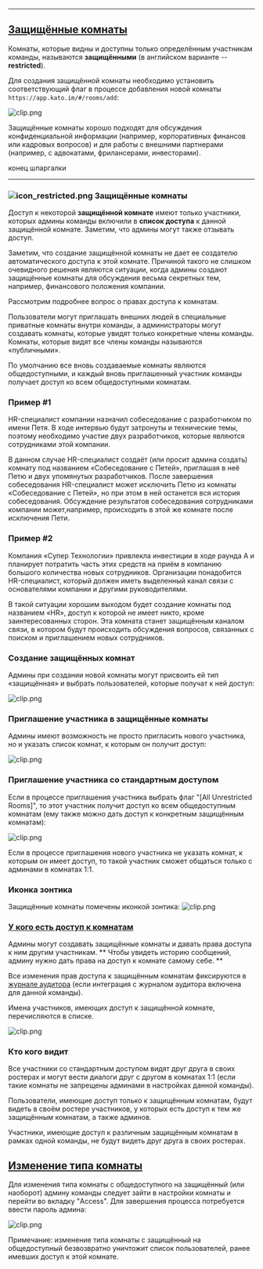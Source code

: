 ********************************************************************************
## <a href="#restricted-rooms" name="restricted-rooms">Защищённые комнаты</a>

Комнаты, которые видны и доступны только определённым участникам команды, называются **защищёнными** (в английском варианте -- **restricted**).

Для создания защищённой комнаты необходимо установить соответствующий флаг в процессе добавления новой комнаты `https://app.kato.im/#/rooms/add`:

![clip.png](https://s3.amazonaws.com/kato-share/79ac31e7cf95ba981c61247ee1a240f0744bb7061c5496172841e6ad4f87419f/clip.png)

Защищённые комнаты хорошо подходят для обсуждения конфиденциальной информации (например, корпоративных финансов или кадровых вопросов) и для работы с внешними партнерами (например, с адвокатами, фрилансерами, инвесторами).

конец шпаргалки

***

### ![icon_restricted.png](https://s3.amazonaws.com/kato-share/b0ec7fb6ba4217471256c42a85225b1a82b5fb1967e754386b881b14a08591/clip.png) Защищённые комнаты

Доступ к некоторой **защищённой комнате** имеют только участники, которых админы команды включили в **список доступа** к данной защищённой комнате. Заметим, что админы могут также отзывать доступ.

Заметим, что создание защищённой комнаты не дает ее создателю автоматического доступа к этой комнате. Причиной такого не слишком очевидного решения являются ситуации, когда админы создают защищённые комнаты для обсуждения весьма секретных тем, например, финансового положения компании.

Рассмотрим подробнее вопрос о правах доступа к комнатам.

Пользователи могут приглашать внешних людей в специальные приватные комнаты внутри команды, а администраторы могут создавать комнаты, которые увидят только конкретные члены команды. Комнаты, которые видят все члены команды называются «публичными».

По умолчанию все вновь создаваемые комнаты являются общедоступными, и каждый вновь приглашенный участник команды получает доступ ко всем общедоступными комнатам.

### Пример #1
HR-специалист компании назначил собеседование с разработчиком по имени Петя. В ходе интервью будут затронуты и технические темы, поэтому необходимо участие двух разработчиков, которые являются сотрудниками этой компании.

В данном случае HR-специалист создаёт (или просит админа создать) комнату под названием «Собеседование с Петей», приглашая в неё Петю и двух упомянутых разработчиков. После завершения собеседования HR-специалист может исключить Петю из комнаты «Собеседование с Петей», но при этом в ней останется вся история собеседования. Обсуждение результатов собеседования сотрудниками компании может,например, происходить в этой же комнате после исключения Пети.

### Пример #2
Компания «Супер Технологии» привлекла инвестиции в ходе раунда А и планирует потратить часть этих средств на приём в компанию большого количества новых сотрудников. Организации понадобится HR-специалист, который должен иметь выделенный канал связи с основателями компании и другими руководителями.

В такой ситуации хорошим выходом будет создание комнаты под названием «HR», доступ к которой не имеет никто, кроме заинтересованных сторон. Эта комната станет защищённым каналом связи, в котором будут происходить обсуждения вопросов, связанных с поиском и приглашением новых сотрудников.

### Создание защищённых комнат

Админы при создании новой комнаты могут присвоить ей тип «защищённая» и выбрать пользователей, которые получат к ней доступ:

![clip.png](https://s3.amazonaws.com/kato-share/5b5fb4b325ef5920c209f40fefcbc6dc79622613e0314148bc98f99c7730114/clip.png)

### Приглашение участника в защищённые комнаты
Админы имеют возможность не просто пригласить нового участника, но и указать список комнат, к которым он получит доступ:

![clip.png](https://s3.amazonaws.com/kato-share/130484a68d83584df8f0d269a648ee0f14d1091cc12ac129419bcba455f695a/clip.png)

### Приглашение участника со стандартным доступом
Если в процессе приглашения участника выбрать флаг "[All Unrestricted Rooms]", то этот участник получит доступ ко всем общедоступным комнатам (ему также можно дать доступ к конкретным защищённым комнатам):

![clip.png](https://s3.amazonaws.com/kato-share/19886620805031b8d56e1e148474b24097762d3742a4e01ce65fc4fdb5939a30/clip.png)

Если в процессе приглашения нового участника не указать комнат, к которым он имеет доступ, то такой участник сможет общаться только с админами в комнатах 1:1.

### Иконка зонтика

Защищённые комнаты помечены иконкой зонтика: ![clip.png](https://s3.amazonaws.com/kato-share/e00d5b0d88b2357867eaa1956bc7344624602bdc866ddab93471de9e5b4caa2f/clip.png)

### <a href="#access" name="access">У кого есть доступ к комнатам</a>
Админы могут создавать защищённые комнаты и давать права доступа к ним другим участникам. ** Чтобы увидеть историю сообщений, админу нужно дать права на доступ к комнате самому себе. **

Все изменения прав доступа к защищённым комнатам фиксируются в [журнале аудитора](/articles/ru/power-users/security-audit-log/) (если интеграция с журналом аудитора включена для данной команды).

Имена участников, имеющих доступ к защищённой комнате, перечисляются в списке.

![clip.png](https://s3.amazonaws.com/kato-share/7a7e61188b15aafda81ca88a9d63210e4662cdd15040d5e1624cfa8610ab372/clip.png)

### Кто кого видит
Все участники со стандартным доступом видят друг друга в своих ростерах и могут вести диалоги друг с другом в комнатах 1:1 (если такие комнаты не запрещены админами в настройках данной команды).

Пользователи, имеющие доступ только к защищённым комнатам, будут видеть в своём ростере участников, у которых есть доступ к тем же защищённым комнатам, а также админов.

Участники, имеющие доступ к различным защищённым комнатам в рамках одной команды, не будут видеть друг друга в своих ростерах.

## <a href='#changing-room-access-type' name='changing-room-access-type'>Изменение типа комнаты</a>
Для изменения типа комнаты с общедоступного на защищённый (или наоборот) админу команды следует зайти в настройки комнаты и перейти во вкладку "Access". Для завершения процесса потребуется ввести пароль админа:

![clip.png](https://s3.amazonaws.com/kato-share/cc0631502f34a1f68797e9b74e60276b782edeba61481086f5caa49a42a92c7c/clip.png)

Примечание: изменение типа комнаты с защищённый на общедоступный безвозвратно уничтожит список пользователей, ранее имевших доступ к этой комнате.
